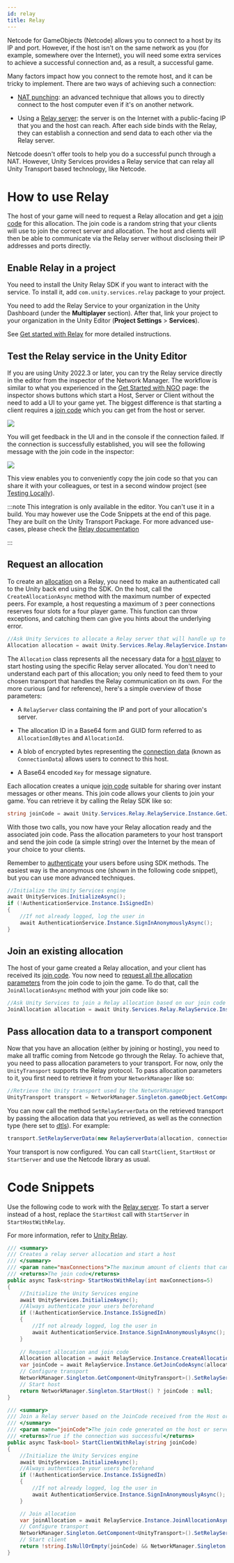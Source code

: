```yaml
---
id: relay
title: Relay
---
```


Netcode for GameObjects (Netcode) allows you to connect to a host by its IP and port. However, if the host isn't on the same network as you (for example, somewhere over the Internet), you will need some extra services to achieve a successful connection and, as a result, a successful game.

Many factors impact how you connect to the remote host, and it can be tricky to implement. There are two ways of achieving such a connection:

* [NAT punching](../learn/listenserverhostarchitecture.md#option-c-nat-punchthrough): an advanced technique that allows you to directly connect to the host computer even if it's on another network.

* Using a [Relay server](https://docs.unity.com/relay/en/manual/relay-servers): the server is on the Internet with a public-facing IP that you and the host can reach. After each side binds with the Relay, they can establish a connection and send data to each other via the Relay server.

Netcode doesn't offer tools to help you do a successful punch through a NAT. However, Unity Services provides a Relay service that can relay all Unity Transport based technology, like Netcode.

# How to use Relay

The host of your game will need to request a Relay allocation and get a [join code](https://docs.unity.com/relay/en/manual/join-codes) for this allocation. The join code is a random string that your clients will use to join the correct server and allocation. The host and clients will then be able to communicate via the Relay server without disclosing their IP addresses and ports directly.

## Enable Relay in a project

You need to install the Unity Relay SDK if you want to interact with the service. To install it, add `com.unity.services.relay` package to your project.

You need to add the Relay Service to your organization in the Unity Dashboard (under the **Multiplayer** section). After that, link your project to your organization in the Unity Editor (**Project Settings** > **Services**).

See [Get started with Relay](https://docs.unity.com/relay/en/manual/get-started) for more detailed instructions.

## Test the Relay service in the Unity Editor

If you are using Unity 2022.3 or later, you can try the Relay service directly in the editor from the inspector of the Network Manager. The workflow is similar to what you experienced in
the [Get Started with NGO](../tutorials/get-started-with-ngo.md) page: the inspector shows buttons which start a Host, Server or Client without the need to add a UI to your game yet. The biggest difference is that starting a client requires a [join code](https://docs.unity.com/relay/en/manual/join-codes) which you can get from the host or server.

![](/img/relay/ngo-relay-connection.png)

You will get feedback in the UI and in the console if the connection failed. If the connection is successfully established, you will see the following message with the join code in the inspector:

![](/img/relay/ngo-relay-connected.png)

This view enables you to conveniently copy the join code so that you can share it with your colleagues, or test in a second window project (see [Testing Locally](../tutorials/testing/testing_locally.md)).

:::note
This integration is only available in the editor. You can't use it in a build. You may however use the Code Snippets at the end of this page.
They are built on the Unity Transport Package. For more advanced use-cases, please check the [Relay documentation](https://docs.unity.com/relay/en/manual/connection-data) 

:::

## Request an allocation

To create an [allocation](https://docs.unity.com/relay/en/manual/allocations) on a Relay, you need to make an authenticated call to the Unity back end using the SDK. On the host, call the `CreateAllocationAsync` method with the maximum number of expected peers. For example, a host requesting a maximum of `3` peer connections reserves four slots for a four player game. This function can throw exceptions, and catching them can give you hints about the underlying error.

```csharp
//Ask Unity Services to allocate a Relay server that will handle up to eight players: seven peers and the host.
Allocation allocation = await Unity.Services.Relay.RelayService.Instance.CreateAllocationAsync(7);
```

The `Allocation` class represents all the necessary data for a [host player](https://docs.unity.com/relay/manual/players#Host) to start hosting using the specific Relay server allocated. You don't need to understand each part of this allocation; you only need to feed them to your chosen transport that handles the Relay communication on its own. For the more curious (and for reference), here's a simple overview of those parameters:

* A `RelayServer` class containing the IP and port of your allocation's server.

* The allocation ID in a Base64 form and GUID form referred to as `AllocationIdBytes` and `AllocationId`.

* A blob of encrypted bytes representing the [connection data](https://docs.unity.com/relay/en/manual/connection-data) (known as `ConnectionData`) allows users to connect to this host.

* A Base64 encoded `Key` for message signature.

Each allocation creates a unique [join code](https://docs.unity.com/relay/en/manual/join-codes) suitable for sharing over instant messages or other means. This join code allows your clients to join your game. You can retrieve it by calling the Relay SDK like so:

```csharp
string joinCode = await Unity.Services.Relay.RelayService.Instance.GetJoinCodeAsync(allocation.AllocationId);
```

With those two calls, you now have your Relay allocation ready and the associated join code. Pass the allocation parameters to your host transport and send the join code (a simple string) over the Internet by the mean of your choice to your clients.

Remember to [authenticate](https://docs.unity.com/relay/en/manual/authentication) your users before using SDK methods. The easiest way is the anonymous one (shown in the following code snippet), but you can use more advanced techniques.

```csharp
//Initialize the Unity Services engine
await UnityServices.InitializeAsync();
if (!AuthenticationService.Instance.IsSignedIn)
{
    //If not already logged, log the user in
    await AuthenticationService.Instance.SignInAnonymouslyAsync();
}
```

## Join an existing allocation

The host of your game created a Relay allocation, and your client has received its [join code](https://docs.unity.com/relay/en/manual/join-codes). You now need to [request all the allocation parameters](https://docs.unity.com/relay/manual/connection-flow#4) from the join code to join the game. To do that, call the `JoinAllocationAsync` method with your join code like so:

```csharp
//Ask Unity Services to join a Relay allocation based on our join code
JoinAllocation allocation = await Unity.Services.Relay.RelayService.Instance.JoinAllocationAsync(joinCode);
```

## Pass allocation data to a transport component

Now that you have an allocation (either by joining or hosting), you need to make all traffic coming from Netcode go through the Relay. To achieve that, you need to pass allocation parameters to your transport. For now, only the `UnityTransport` supports the Relay protocol. To pass allocation parameters to it, you first need to retrieve it from your `NetworkManager` like so:

```csharp
//Retrieve the Unity transport used by the NetworkManager
UnityTransport transport = NetworkManager.Singleton.gameObject.GetComponent<UnityTransport>();
```

You can now call the method `SetRelayServerData` on the retrieved transport by passing the allocation data that you retrieved, as well as the connection type (here set to [dtls](https://docs.unity.com/relay/en/manual/dtls-encryption)). For example:

```csharp
transport.SetRelayServerData(new RelayServerData(allocation, connectionType:"dtls"));
```

Your transport is now configured. You can call `StartClient`, `StartHost` or `StartServer` and use the Netcode library as usual.

# Code Snippets

Use the following code to work with the [Relay server](https://docs.unity.com/relay/en/manual/relay-servers). To start a server instead of a host, replace the `StartHost` call with `StartServer` in `StartHostWithRelay`.

For more information, refer to [Unity Relay](https://docs.unity.com/ugs/en-us/manual/relay/manual/introduction).

```csharp
/// <summary>
/// Creates a relay server allocation and start a host
/// </summary>
/// <param name="maxConnections">The maximum amount of clients that can connect to the relay</param>
/// <returns>The join code</returns>
public async Task<string> StartHostWithRelay(int maxConnections=5)
{
    //Initialize the Unity Services engine
    await UnityServices.InitializeAsync();
    //Always authenticate your users beforehand
    if (!AuthenticationService.Instance.IsSignedIn)
    {
        //If not already logged, log the user in
        await AuthenticationService.Instance.SignInAnonymouslyAsync();
    }
    
    // Request allocation and join code
    Allocation allocation = await RelayService.Instance.CreateAllocationAsync(maxConnections);
    var joinCode = await RelayService.Instance.GetJoinCodeAsync(allocation.AllocationId);
    // Configure transport
    NetworkManager.Singleton.GetComponent<UnityTransport>().SetRelayServerData(new RelayServerData(allocation, "dtls"));
    // Start host
    return NetworkManager.Singleton.StartHost() ? joinCode : null;
}

/// <summary>
/// Join a Relay server based on the JoinCode received from the Host or Server
/// </summary>
/// <param name="joinCode">The join code generated on the host or server</param>
/// <returns>True if the connection was successful</returns>
public async Task<bool> StartClientWithRelay(string joinCode)
{
    //Initialize the Unity Services engine
    await UnityServices.InitializeAsync();
    //Always authenticate your users beforehand
    if (!AuthenticationService.Instance.IsSignedIn)
    {
        //If not already logged, log the user in
        await AuthenticationService.Instance.SignInAnonymouslyAsync();
    }

    // Join allocation
    var joinAllocation = await RelayService.Instance.JoinAllocationAsync(joinCode: joinCode);
    // Configure transport
    NetworkManager.Singleton.GetComponent<UnityTransport>().SetRelayServerData(new RelayServerData(joinAllocation, "dtls"));
    // Start client
    return !string.IsNullOrEmpty(joinCode) && NetworkManager.Singleton.StartClient();
}

```
